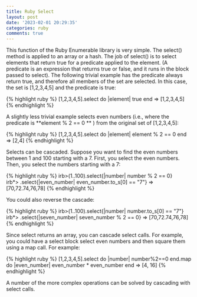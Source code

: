 ```yaml
---
title: Ruby Select
layout: post
date: '2023-02-01 20:29:35'
categories: ruby
comments: true
---
```


This function of the Ruby Enumerable library is very simple. The select()
method is applied to an array or a hash. The job of select() is to select
elements that return true for a predicate applied to the element. (A predicate
is an expression that returns true or false, and it runs in the block passed
to select).
The following trivial example has the predicate always return true,
and therefore all members of the set are selected. In this case, the set is
[1,2,3,4,5] and the predicate is true:

{% highlight ruby %}
[1,2,3,4,5].select do |element|
   true
end
=> [1,2,3,4,5]
{% endhighlight %}

A slightly less trivial example selects even numbers (i.e., where the
predicate is **element % 2 == 0 ** ) from the original set of [1,2,3,4,5]:

{% highlight ruby %}
[1,2,3,4,5].select do |element|
   element % 2 == 0
end
=> [2,4]
{% endhighlight %}

Selects can be cascaded. Suppose you want to find the even numbers
between 1 and 100 starting with a 7. First, you select the even numbers.
Then, you select the numbers starting with a 7:


{% highlight ruby %}
irb>(1..100).select{|number| number % 2 == 0}\
irb*> .select{|even_number| even_number.to_s[0] == "7"}
=> [70,72.74,76,78]
{% endhighlight %}

You could also reverse the cascade:

{% highlight ruby %}
irb>(1..100).select{|number| number.to_s[0] == "7"}\
irb*> .select{|seven_number| seven_number % 2 == 0}
=> [70,72.74,76,78]
{% endhighlight %}

Since select returns an array, you can cascade select calls. For
example, you could have a select block select even numbers and then
square them using a map call. For example:

{% highlight ruby %}
[1,2,3,4,5].select do |number|
   number%2==0
end.map do |even_number|
   even_number * even_number
end
=> [4, 16]
{% endhighlight %}

A number of the more complex operations can be solved by cascading
with select calls.